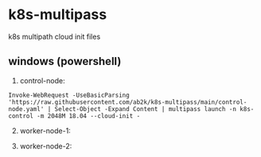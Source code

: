 # k8s-multipass
k8s multipath cloud init files

## windows (powershell)

1. control-node: 
```
Invoke-WebRequest -UseBasicParsing 'https://raw.githubusercontent.com/ab2k/k8s-multipass/main/control-node.yaml' | Select-Object -Expand Content | multipass launch -n k8s-control -m 2048M 18.04 --cloud-init -
```

2. worker-node-1:

3. worker-node-2:

